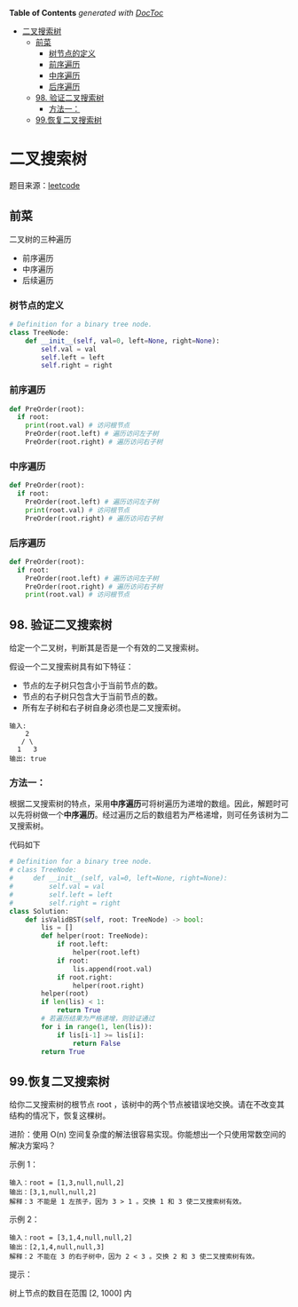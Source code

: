 <!-- START doctoc generated TOC please keep comment here to allow auto update -->
<!-- DON'T EDIT THIS SECTION, INSTEAD RE-RUN doctoc TO UPDATE -->
**Table of Contents**  *generated with [DocToc](https://github.com/thlorenz/doctoc)*

- [二叉搜索树](#%E4%BA%8C%E5%8F%89%E6%90%9C%E7%B4%A2%E6%A0%91)
  - [前菜](#%E5%89%8D%E8%8F%9C)
    - [树节点的定义](#%E6%A0%91%E8%8A%82%E7%82%B9%E7%9A%84%E5%AE%9A%E4%B9%89)
    - [前序遍历](#%E5%89%8D%E5%BA%8F%E9%81%8D%E5%8E%86)
    - [中序遍历](#%E4%B8%AD%E5%BA%8F%E9%81%8D%E5%8E%86)
    - [后序遍历](#%E5%90%8E%E5%BA%8F%E9%81%8D%E5%8E%86)
  - [98. 验证二叉搜索树](#98-%E9%AA%8C%E8%AF%81%E4%BA%8C%E5%8F%89%E6%90%9C%E7%B4%A2%E6%A0%91)
    - [方法一：](#%E6%96%B9%E6%B3%95%E4%B8%80)
  - [99.恢复二叉搜索树](#99%E6%81%A2%E5%A4%8D%E4%BA%8C%E5%8F%89%E6%90%9C%E7%B4%A2%E6%A0%91)

<!-- END doctoc generated TOC please keep comment here to allow auto update -->

# 二叉搜索树
题目来源：[leetcode](https://leetcode-cn.com/problems)



## 前菜

二叉树的三种遍历

- 前序遍历
- 中序遍历
- 后续遍历

### 树节点的定义

```python
# Definition for a binary tree node.
class TreeNode:
    def __init__(self, val=0, left=None, right=None):
		self.val = val
        self.left = left
        self.right = right
```

### 前序遍历

```python
def PreOrder(root):
  if root:
    print(root.val) # 访问根节点
    PreOrder(root.left) # 遍历访问左子树
    PreOrder(root.right) # 遍历访问右子树
```

### 中序遍历

```python
def PreOrder(root):
  if root:
    PreOrder(root.left) # 遍历访问左子树
    print(root.val) # 访问根节点
    PreOrder(root.right) # 遍历访问右子树
```

### 后序遍历

```python
def PreOrder(root):
  if root:
    PreOrder(root.left) # 遍历访问左子树
    PreOrder(root.right) # 遍历访问右子树
    print(root.val) # 访问根节点
```



## 98. 验证二叉搜索树

给定一个二叉树，判断其是否是一个有效的二叉搜索树。

假设一个二叉搜索树具有如下特征：

- 节点的左子树只包含小于当前节点的数。
- 节点的右子树只包含大于当前节点的数。
- 所有左子树和右子树自身必须也是二叉搜索树。

```shell
输入:
    2
   / \
  1   3
输出: true
```

### 方法一：

根据二叉搜索树的特点，采用**中序遍历**可将树遍历为递增的数组。因此，解题时可以先将树做一个**中序遍历**。经过遍历之后的数组若为严格递增，则可任务该树为二叉搜索树。

代码如下

```python
# Definition for a binary tree node.
# class TreeNode:
#     def __init__(self, val=0, left=None, right=None):
#         self.val = val
#         self.left = left
#         self.right = right
class Solution:
    def isValidBST(self, root: TreeNode) -> bool:
        lis = []
        def helper(root: TreeNode):
            if root.left:
                helper(root.left)
            if root:
                lis.append(root.val)
            if root.right:
                helper(root.right)
        helper(root)
        if len(lis) < 1:
            return True
        # 若遍历结果为严格递增，则验证通过
        for i in range(1, len(lis)):
            if lis[i-1] >= lis[i]:
                return False
        return True
```

## 99.恢复二叉搜索树

给你二叉搜索树的根节点 root ，该树中的两个节点被错误地交换。请在不改变其结构的情况下，恢复这棵树。

进阶：使用 O(n) 空间复杂度的解法很容易实现。你能想出一个只使用常数空间的解决方案吗？

示例 1：

```
输入：root = [1,3,null,null,2]
输出：[3,1,null,null,2]
解释：3 不能是 1 左孩子，因为 3 > 1 。交换 1 和 3 使二叉搜索树有效。
```

示例 2：

```
输入：root = [3,1,4,null,null,2]
输出：[2,1,4,null,null,3]
解释：2 不能在 3 的右子树中，因为 2 < 3 。交换 2 和 3 使二叉搜索树有效。
```


提示：

树上节点的数目在范围 [2, 1000] 内

